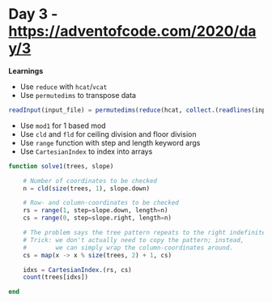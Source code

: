 # Day 3 - https://adventofcode.com/2020/day/3

**Learnings**

- Use `reduce` with `hcat`/`vcat`
- Use `permutedims` to transpose data

```julia
readInput(input_file) = permutedims(reduce(hcat, collect.(readlines(input_file))))
```

- Use `mod1` for 1 based mod
- Use `cld` and `fld` for ceiling division and floor division
- Use `range` function with step and length keyword args
- Use `CartesianIndex` to index into arrays

```julia
function solve1(trees, slope)

    # Number of coordinates to be checked
    n = cld(size(trees, 1), slope.down)

    # Row- and column-coordinates to be checked
    rs = range(1, step=slope.down, length=n)
    cs = range(0, step=slope.right, length=n)

    # The problem says the tree pattern repeats to the right indefinitely.
    # Trick: we don't actually need to copy the pattern; instead,
    #        we can simply wrap the column-coordinates around.
    cs = map(x -> x % size(trees, 2) + 1, cs)

    idxs = CartesianIndex.(rs, cs)
    count(trees[idxs])

end
```
